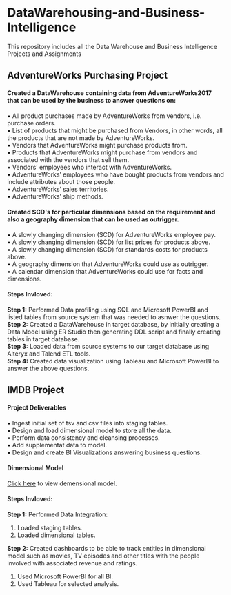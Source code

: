 # DataWarehousing-and-Business-Intelligence
This repository includes all the Data Warehouse and Business Intelligence Projects and Assignments

## AdventureWorks Purchasing Project

#### Created a DataWarehouse containing data from AdventureWorks2017 that can be used by the business to answer questions on:

• All product purchases made by AdventureWorks from vendors, i.e. purchase orders.\
• List of products that might be purchased from Vendors, in other words, all the products that are not made by AdventureWorks.\
• Vendors that AdventureWorks might purchase products from.\
• Products that AdventureWorks might purchase from vendors and associated with the vendors that sell them.\
• Vendors’ employees who interact with AdventureWorks.\
• AdventureWorks’ employees who have bought products from vendors and include attributes about those people.\
• AdventureWorks’ sales territories.\
• AdventureWorks’ ship methods.

#### Created SCD's for particular dimensions based on the requirement and also a geography dimension that can be used as outrigger.

• A slowly changing dimension (SCD) for AdventureWorks employee pay.\
• A slowly changing dimension (SCD) for list prices for products above.\
• A slowly changing dimension (SCD) for standards costs for products above.\
• A geography dimension that AdventureWorks could use as outrigger.\
• A calendar dimension that AdventureWorks could use for facts and dimensions.


#### Steps Invloved:

**Step 1:** Performed Data profiling using SQL and Microsoft PowerBI and listed tables from source system that was needed to asnwer the questions.\
**Step 2:** Created a DataWarehouse in target database, by initially creating a Data Model using ER Studio then generating DDL script and finally creating tables in target database.\
**Step 3:** Loaded data from source systems to our target database using Alteryx and Talend ETL tools.\
**Step 4:** Created data visualization using Tableau and Microsoft PowerBI to answer the above questions.

## IMDB Project

#### Project Deliverables

• Ingest initial set of tsv and csv files into staging tables.\
• Design and load dimensional model to store all the data.\
• Perform data consistency and cleansing processes.\
• Add supplementat data to model.\
• Design and create BI Visualizations answering business questions.

#### Dimensional Model

[Click here](https://user-images.githubusercontent.com/55213702/81252687-90104900-8ff4-11ea-9630-2943b7620e94.JPG) to view demensional model.

#### Steps Invloved:

**Step 1:** Performed Data Integration:
1) Loaded staging tables.
2) Loaded dimensional tables.

**Step 2:** Created dashboards to be able to track entities in dimensional model such as movies, TV episodes and other titles with the people involved with associated revenue and ratings.
1) Used Microsoft PowerBI for all BI.
2) Used Tableau for selected analysis.



